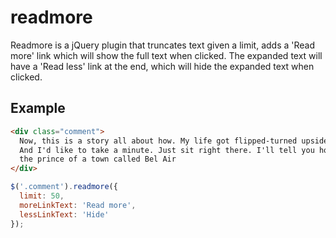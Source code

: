 # readmore


Readmore is a jQuery plugin that truncates text given a limit, adds a 
'Read more' link which will show the full text when clicked. The expanded text 
will have a 'Read less' link at the end, which will hide the expanded text when 
clicked.


## Example

```html
<div class="comment">
  Now, this is a story all about how. My life got flipped-turned upside down. 
  And I'd like to take a minute. Just sit right there. I'll tell you how I became 
  the prince of a town called Bel Air
</div>
```

```javascript
$('.comment').readmore({ 
  limit: 50,
  moreLinkText: 'Read more',
  lessLinkText: 'Hide'
});
```
